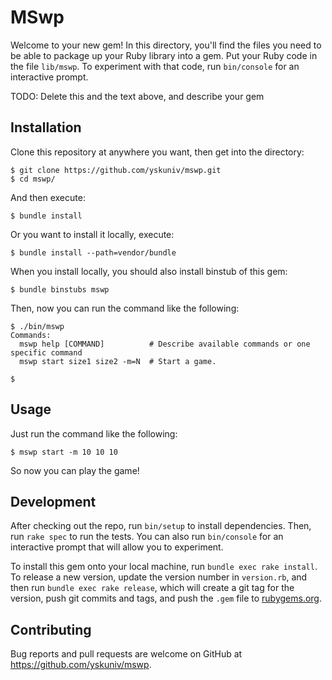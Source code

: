 # MSwp

Welcome to your new gem! In this directory, you'll find the files you need to be able to package up your Ruby library into a gem. Put your Ruby code in the file `lib/mswp`. To experiment with that code, run `bin/console` for an interactive prompt.

TODO: Delete this and the text above, and describe your gem

## Installation

Clone this repository at anywhere you want, then get into the directory:

```console
$ git clone https://github.com/yskuniv/mswp.git
$ cd mswp/
```

And then execute:

```console
$ bundle install
```

Or you want to install it locally, execute:

```console
$ bundle install --path=vendor/bundle
```

When you install locally, you should also install binstub of this gem:

```console
$ bundle binstubs mswp
```

Then, now you can run the command like the following:

```console
$ ./bin/mswp
Commands:
  mswp help [COMMAND]          # Describe available commands or one specific command
  mswp start size1 size2 -m=N  # Start a game.

$
```

## Usage

Just run the command like the following:

```console
$ mswp start -m 10 10 10
```

So now you can play the game!

## Development

After checking out the repo, run `bin/setup` to install dependencies. Then, run `rake spec` to run the tests. You can also run `bin/console` for an interactive prompt that will allow you to experiment.

To install this gem onto your local machine, run `bundle exec rake install`. To release a new version, update the version number in `version.rb`, and then run `bundle exec rake release`, which will create a git tag for the version, push git commits and tags, and push the `.gem` file to [rubygems.org](https://rubygems.org).

## Contributing

Bug reports and pull requests are welcome on GitHub at https://github.com/yskuniv/mswp.
